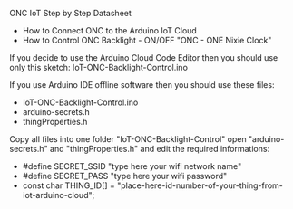 ONC IoT Step by Step Datasheet
- How to Connect ONC to the Arduino IoT Cloud
- How to Control ONC Backlight - ON/OFF
"ONC - ONE Nixie Clock"

If you decide to use the Arduino Cloud Code Editor then you should use only this sketch: 
IoT-ONC-Backlight-Control.ino 

If you use Arduino IDE offline software then you should use these files: 
- IoT-ONC-Backlight-Control.ino
- arduino-secrets.h
- thingProperties.h

Copy all files into one folder "IoT-ONC-Backlight-Control" 
open "arduino-secrets.h" and "thingProperties.h" and edit the required informations:

- #define SECRET_SSID "type here your wifi network name"
- #define SECRET_PASS "type here your wifi password"
- const char THING_ID[] = "place-here-id-number-of-your-thing-from-iot-arduino-cloud";
